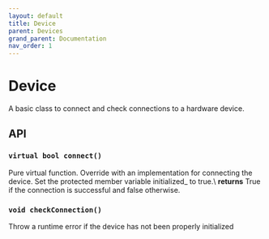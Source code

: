 ```yaml
---
layout: default
title: Device
parent: Devices
grand_parent: Documentation
nav_order: 1
---
```


# Device
A basic class to connect and check connections to a hardware device. 

## API

### `virtual bool connect()`
Pure virtual function. Override with an implementation for connecting the device. Set the protected member variable initialized_ to true.\\
**returns** True if the connection is successful and false otherwise.

### `void checkConnection()`
Throw a runtime error if the device has not been properly initialized